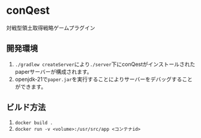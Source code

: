 # conQest

対戦型領土取得戦略ゲームプラグイン

## 開発環境

1. `./gradlew createServer`により`./server`下にconQestがインストールされたpaperサーバーが構成されます。
2. openjdk-21で`paper.jar`を実行することによりサーバーをデバッグすることができます。

## ビルド方法

1. `docker build .`
2. `docker run -v <volume>:/usr/src/app <コンテナid>`